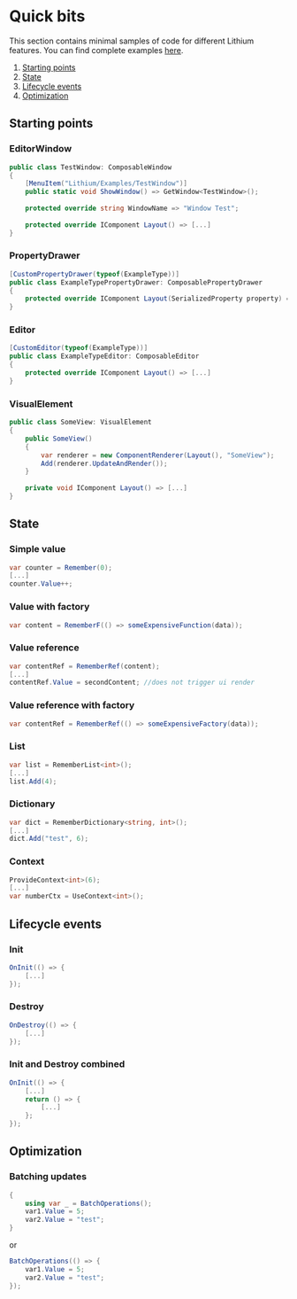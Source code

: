 ﻿# Quick bits
This section contains minimal samples of code for different Lithium features. You can find complete examples [here](../Samples~/README.md).

1. [Starting points](#starting-points)
2. [State](#state)
3. [Lifecycle events](#lifecycle-events)
4. [Optimization](#optimization)

## Starting points

### EditorWindow
```csharp
public class TestWindow: ComposableWindow
{
    [MenuItem("Lithium/Examples/TestWindow")]
    public static void ShowWindow() => GetWindow<TestWindow>();
    
    protected override string WindowName => "Window Test";
    
    protected override IComponent Layout() => [...]
}
```

### PropertyDrawer

```csharp
[CustomPropertyDrawer(typeof(ExampleType))]
public class ExampleTypePropertyDrawer: ComposablePropertyDrawer
{
    protected override IComponent Layout(SerializedProperty property) => [...]
}
```

### Editor

```csharp
[CustomEditor(typeof(ExampleType))]
public class ExampleTypeEditor: ComposableEditor
{
    protected override IComponent Layout() => [...]
}
```

### VisualElement

```csharp
public class SomeView: VisualElement
{
    public SomeView()
    {
        var renderer = new ComponentRenderer(Layout(), "SomeView");
        Add(renderer.UpdateAndRender());
    }
    
    private void IComponent Layout() => [...]
}
```

## State

### Simple value

```csharp
var counter = Remember(0);
[...]
counter.Value++;
```

### Value with factory

```csharp
var content = RememberF(() => someExpensiveFunction(data));
```

### Value reference

```csharp
var contentRef = RememberRef(content);
[...]
contentRef.Value = secondContent; //does not trigger ui render
```

### Value reference with factory

```csharp
var contentRef = RememberRef(() => someExpensiveFactory(data));
```

### List

```csharp
var list = RememberList<int>();
[...]
list.Add(4);
```

### Dictionary

```csharp
var dict = RememberDictionary<string, int>();
[...]
dict.Add("test", 6);
```

### Context

```csharp
ProvideContext<int>(6);
[...]
var numberCtx = UseContext<int>();
```

## Lifecycle events

### Init
```csharp
OnInit(() => {
    [...]
});
```

### Destroy
```csharp
OnDestroy(() => {
    [...]
});
```

### Init and Destroy combined

```csharp
OnInit(() => {
    [...]
    return () => {
        [...]
    };
});
```

## Optimization

### Batching updates

```csharp
{
    using var _ = BatchOperations();
    var1.Value = 5;
    var2.Value = "test";
}
```

or

```csharp
BatchOperations(() => {
    var1.Value = 5;
    var2.Value = "test";
});
```
